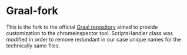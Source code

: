 # Graal-fork
This is the fork to the official  [Graal repository](https://github.com/oracle/graal) aimed to provide customization to the chromeinspector tool. ScriptsHandler class was modified in order to remove redundant in our case unique names for the technically same files.  
